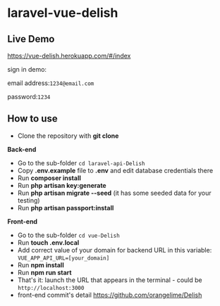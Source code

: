 # laravel-vue-delish

## Live Demo

https://vue-delish.herokuapp.com/#/index

sign in demo:

email address:`1234@email.com`

password:`1234`

## How to use

- Clone the repository with __git clone__

__Back-end__

- Go to the sub-folder `cd laravel-api-Delish`
- Copy __.env.example__ file to __.env__ and edit database credentials there
- Run __composer install__
- Run __php artisan key:generate__
- Run __php artisan migrate --seed__ (it has some seeded data for your testing)
- Run __php artisan passport:install__


__Front-end__

- Go to the sub-folder `cd vue-Delish`
- Run __touch .env.local__
- Add correct value of your domain for backend URL in this variable: `VUE_APP_API_URL=[your_domain]`
- Run __npm install__ 
- Run __npm run start__ 
- That's it: launch the URL that appears in the terminal - could be `http://localhost:3000`
- front-end commit's detail https://github.com/orangelime/Delish

